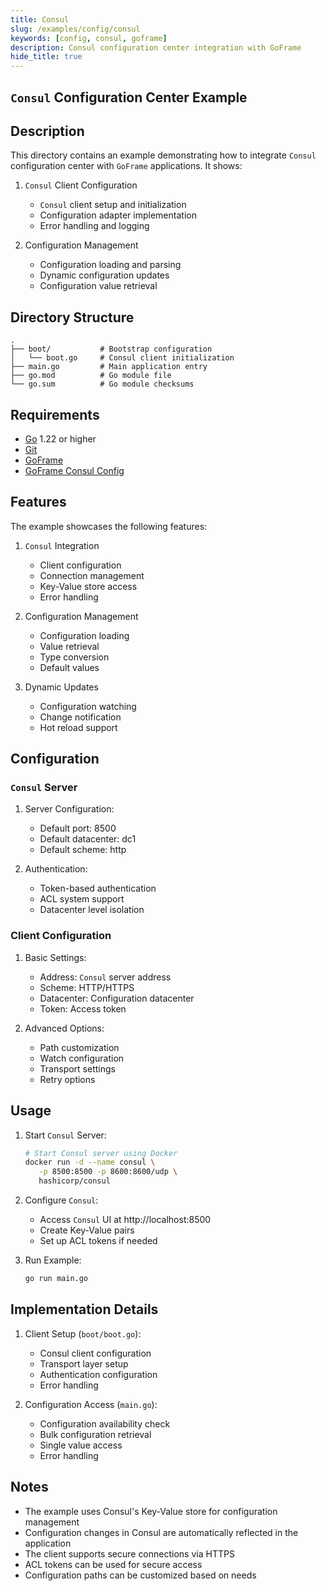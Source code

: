```yaml
---
title: Consul
slug: /examples/config/consul
keywords: [config, consul, goframe]
description: Consul configuration center integration with GoFrame
hide_title: true
---
```


## `Consul` Configuration Center Example

## Description

This directory contains an example demonstrating how to integrate `Consul` configuration center with `GoFrame` applications. It shows:

1. `Consul` Client Configuration
   - `Consul` client setup and initialization
   - Configuration adapter implementation
   - Error handling and logging

2. Configuration Management
   - Configuration loading and parsing
   - Dynamic configuration updates
   - Configuration value retrieval

## Directory Structure

```text
.
├── boot/           # Bootstrap configuration
│   └── boot.go     # Consul client initialization
├── main.go         # Main application entry
├── go.mod          # Go module file
└── go.sum          # Go module checksums
```

## Requirements

- [Go](https://golang.org/dl/) 1.22 or higher
- [Git](https://git-scm.com/downloads)
- [GoFrame](https://goframe.org)
- [GoFrame Consul Config](https://github.com/gogf/gf/tree/master/contrib/config/consul)

## Features

The example showcases the following features:

1. `Consul` Integration
   - Client configuration
   - Connection management
   - Key-Value store access
   - Error handling

2. Configuration Management
   - Configuration loading
   - Value retrieval
   - Type conversion
   - Default values

3. Dynamic Updates
   - Configuration watching
   - Change notification
   - Hot reload support

## Configuration

### `Consul` Server
1. Server Configuration:
   - Default port: 8500
   - Default datacenter: dc1
   - Default scheme: http

2. Authentication:
   - Token-based authentication
   - ACL system support
   - Datacenter level isolation

### Client Configuration
1. Basic Settings:
   - Address: `Consul` server address
   - Scheme: HTTP/HTTPS
   - Datacenter: Configuration datacenter
   - Token: Access token

2. Advanced Options:
   - Path customization
   - Watch configuration
   - Transport settings
   - Retry options

## Usage

1. Start `Consul` Server:
   ```bash
   # Start Consul server using Docker
   docker run -d --name consul \
      -p 8500:8500 -p 8600:8600/udp \
      hashicorp/consul
   ```

2. Configure `Consul`:
   - Access `Consul` UI at http://localhost:8500
   - Create Key-Value pairs
   - Set up ACL tokens if needed

3. Run Example:
   ```bash
   go run main.go
   ```

## Implementation Details

1. Client Setup (`boot/boot.go`):
   - Consul client configuration
   - Transport layer setup
   - Authentication configuration
   - Error handling

2. Configuration Access (`main.go`):
   - Configuration availability check
   - Bulk configuration retrieval
   - Single value access
   - Error handling

## Notes

- The example uses Consul's Key-Value store for configuration management
- Configuration changes in Consul are automatically reflected in the application
- The client supports secure connections via HTTPS
- ACL tokens can be used for secure access
- Configuration paths can be customized based on needs
